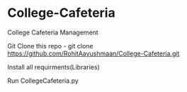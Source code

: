 # College-Cafeteria
College Cafeteria Management 

Git Clone this repo - git clone https://github.com/RohitAayushmaan/College-Cafeteria.git

Install all requirments(Libraries)
 
Run CollegeCafeteria.py

 
